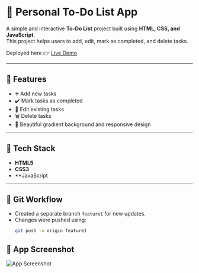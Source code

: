 # 📝 Personal To-Do List App

A simple and interactive **To-Do List** project built using **HTML, CSS, and JavaScript**.  
This project helps users to add, edit, mark as completed, and delete tasks.  

Deployed here 👉 [Live Demo](https://personal-to-do-list-project.netlify.app/)

---

## 🚀 Features
- ➕ Add new tasks  
- ✔️ Mark tasks as completed  
- 📝 Edit existing tasks  
- 🗑️ Delete tasks  
- 🎨 Beautiful gradient background and responsive design  

---

## 📂 Tech Stack
- **HTML5**  
- **CSS3**  
- **JavaScript 

---

## 🔀 Git Workflow
- Created a separate branch `feature1` for new updates.  
- Changes were pushed using:
  ```bash
  git push -u origin feature1
## 📸 App Screenshot

![App Screenshot](screenshot.png)





